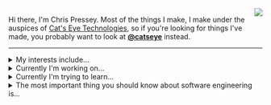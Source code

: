 <img align="right" src="https://avatars3.githubusercontent.com/u/1134322?s=200&v=4" />

Hi there, I'm Chris Pressey.  Most of the things I make, I make under the auspices of [Cat's Eye Technologies](https://catseye.tc/),
so if you're looking for things I've made, you probably want to look at
**[@catseye](https://github.com/orgs/catseye/)** instead.

- - - -

<details>
  <summary>My interests include...</summary>
  
*   **programming languages** ([esolangs](http://esolangs.org/), formal semantics, static analysis, ...),
*   **computation** (computability/complexity theory, automata/formal languages...),
*   **aesthetics** (techno-aesthetics, curation/retrocomputing, [generative art](https://github.com/topics/gewgaw), [NaNoGenMo](https://github.com/catseye/NaNoGenMo-Entries-2019/)...),
*   **video games** ([as reactive systems](https://github.com/catseye/Nested-Modal-Transducers), as techno-aesthetic objects...),
*   **logic** (proof systems, logical calculi, theorem proving...)
</details>

<details>
  <summary>Currently I'm working on...</summary>
  
*   modernizing the [Burro](https://github.com/catseye/Burro) distribution and fixing its Turing-completeness proof
*   getting another minor version of [Robin](https://github.com/catseye/Robin) released
</details>

<details>
  <summary>Currently I'm trying to learn...</summary>
  
*   [Coq](https://softwarefoundations.cis.upenn.edu/).
</details>

<details>
  <summary>The most important thing you should know about software engineering is...</summary>
  
**You need to have a specification.**

There is a certain school of thought out there that the code itself is definitive — that you need nothing other than the code.

But the code itself can only tell you **what it actually does**, not **what it is supposed to do**.

Given some uncommented code, **you can only make educated guesses about what it's supposed to do.**

If you treat the code itself as definitive, then **by definition, it has no bugs** —
because to say that it has a bug is to say that it's wrong, and on what basis can you say that it's wrong,
if it's definitive?

Clearly, code **can** have bugs — we all know this.  Therefore code cannot act as its own specification.
Therefore **you need to have a specification**, of some sort.

Now, there are many ways to make a specification.  Automated tests aren't a perfect way to make a specification, but 
**having automated tests is much better than not having any specification at all**,
and in most development teams they will give the most "bang for your buck".
</details>


<!--
**cpressey/cpressey** is a ✨ _special_ ✨ repository because its `README.md` (this file) appears on your GitHub profile.

Here are some ideas to get you started:

- 🔭 I’m currently working on ...
- 🌱 I’m currently learning ...
- 👯 I’m looking to collaborate on ...
- 🤔 I’m looking for help with ...
- 💬 Ask me about ...
- 📫 How to reach me: ...
- 😄 Pronouns: ...
- ⚡ Fun fact: ...
-->

